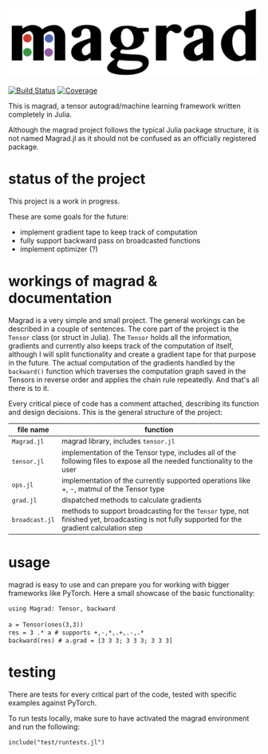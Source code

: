 <p align="center">
  <img src="https://raw.githubusercontent.com/leonvol/magrad/master/docs/magrad_large.png">
</p>


[![Build Status](https://travis-ci.com/leonvol/Magrad.svg?branch=master)](https://travis-ci.com/leonvol/Magrad)
[![Coverage](https://codecov.io/gh/leonvol/Magrad/branch/master/graph/badge.svg)](https://codecov.io/gh/leonvol/Magrad)


This is magrad, a tensor autograd/machine learning framework written completely in Julia.

Although the magrad project follows the typical Julia package structure, it is not named Magrad.jl as it should not be confused as an officially registered package.

# status of the project
This project is a work in progress.

These are some goals for the future:
- implement gradient tape to keep track of computation
- fully support backward pass on broadcasted functions
- implement optimizer (?)

# workings of magrad & documentation
Magrad is a very simple and small project. The general workings can be described in a couple of sentences.
The core part of the project is the `Tensor` class (or struct in Julia). The `Tensor` holds all the information, gradients and currently also keeps track of the computation of itself, although I will split functionality and create a gradient tape for that purpose in the future. The actual computation of the gradients handled by the `backward()` function which traverses the computation graph saved in the Tensors in reverse order and applies the chain rule repeatedly. And that's all there is to it. 

Every critical piece of code has a comment attached, describing its function and design decisions. This is the general structure of the project: 


| file name | function |
| ----------| ---------|
| `Magrad.jl` | magrad library, includes `tensor.jl` |
| `tensor.jl` | implementation of the Tensor type, includes all of the following files to expose all the needed functionality to the user |
| `ops.jl` | implementation of the currently supported operations like +, -, matmul of the Tensor type|
| `grad.jl` | dispatched methods to calculate gradients |
| `broadcast.jl` | methods to support broadcasting for the `Tensor` type, not finished yet, broadcasting is not fully supported for the gradient calculation step |

# usage
magrad is easy to use and can prepare you for working with bigger frameworks like PyTorch. Here a small showcase of the basic functionality: 
```
using Magrad: Tensor, backward

a = Tensor(ones(3,3))
res = 3 .* a # supports +,-,*,.+,.-,.*
backward(res) # a.grad = [3 3 3; 3 3 3; 3 3 3]
```

# testing
There are tests for every critical part of the code, tested with specific examples against PyTorch.

To run tests locally, make sure to have activated the magrad environment and run the following:
```
include("test/runtests.jl")
```